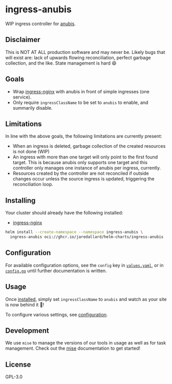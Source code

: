 # ingress-anubis

WIP ingress controller for [anubis].

## Disclaimer

This is NOT AT ALL production software and may never be. Likely bugs
that will exist are: lack of upwards flowing reconciliation, perfect
garbage collection, and the like. State management is hard :smile:

## Goals

- Wrap [ingress-nginx] with anubis in front of simple ingresses (one
  service).
- Only require `ingressClassName` to be set to `anubis` to enable, and
  summarily disable.

## Limitations

In line with the above goals, the following limitations are currently
present:

- When an ingress is deleted, garbage collection of the created
  resources is not done (WIP)
- An ingress with more than one target will only point to the first
  found target. This is because anubis only supports one target and this
  controller only manages one instance of anubis per ingress, currently.
- Resources created by the controller are not reconciled if outside
  changes occur unless the source ingress is updated, triggering the
  reconciliation loop.

## Installing

Your cluster should already have the following installed:

- [ingress-nginx]

```bash
helm install --create-namespace --namespace ingress-anubis \
  ingress-anubis oci://ghcr.io/jaredallard/helm-charts/ingress-anubis
```

## Configuration

For available configuration options, see the `config` key in
[`values.yaml`](./deploy/charts/ingress-anubis/values.yaml), or in
[`config.go`](./internal/config/config.go) until further documentation is
written.

## Usage

Once [installed](#installing), simply set `ingressClassName` to `anubis`
and watch as your site is now behind it :tada:!

To configure various settings, see [configuration](#configuration).

## Development

We use `mise` to manage the versions of our tools in usage as well as
for task management. Check out the [mise] documentation to get started!

## License

GPL-3.0

[anubis]: https://github.com/TecharoHQ/anubis
[mise]: https://mise.jdx.dev
[ingress-nginx]: https://github.com/kubernetes/ingress-nginx
